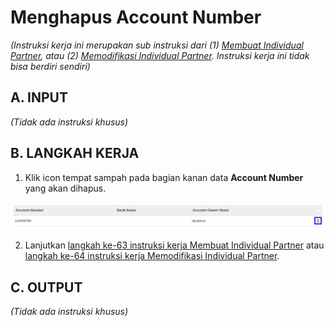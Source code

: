 # Menghapus Account Number

*(Instruksi kerja ini merupakan sub instruksi dari (1) [Membuat Individual Partner](./membuat.md), atau (2) [Memodifikasi Individual Partner](./memodifikasi.md). Instruksi kerja ini tidak bisa berdiri sendiri)*

## A. INPUT

*(Tidak ada instruksi khusus)*

## B. LANGKAH KERJA

1. Klik icon tempat sampah pada bagian kanan data **Account Number** yang akan dihapus.

![](../img/individual-partner/icon-hapus-account-number.png)

2. Lanjutkan [langkah ke-63 instruksi kerja Membuat Individual Partner](./membuat.md#l63) atau [langkah ke-64 instruksi kerja Memodifikasi Individual Partner](./memodifikasi.md#l64).

## C. OUTPUT

*(Tidak ada instruksi khusus)*
